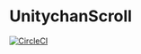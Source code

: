 # UnitychanScroll

[![CircleCI](https://circleci.com/gh/Sitiyoh/UnitychanScroll/tree/master.svg?style=svg)](https://circleci.com/gh/Sitiyoh/UnitychanScroll/tree/master)
